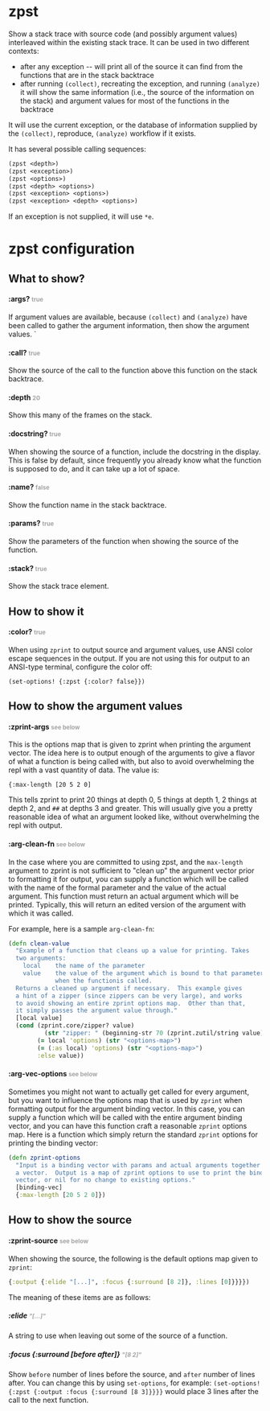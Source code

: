 # zpst

Show a stack trace with source code (and possibly argument values) 
interleaved within the existing stack trace.  It can be used in two
different contexts:

 * after any exception -- will print all of the source it can find from the
 functions that are in the stack backtrace
 * after running `(collect)`, recreating the exception, and running `(analyze)`
 it will show the same information (i.e., the source of the information on
 the stack) and argument values for most of the functions in the backtrace

It will use the current exception, or the database of information supplied
by the `(collect)`, reproduce, `(analyze)` workflow if it exists.

It has several possible calling sequences:

```clojure
(zpst <depth>)
(zpst <exception>)
(zpst <options>)
(zpst <depth> <options>)
(zpst <exception> <options>)
(zpst <exception> <depth> <options>)
```
If an exception is not supplied, it will use `*e`.

# zpst configuration

## What to show?

#### :args? <text style="color:#A4A4A4;"><small>true</small></text>

If argument values are available, because `(collect)` and `(analyze)`
have been called to gather the argument information, then show the
argument values.
`
#### :call? <text style="color:#A4A4A4;"><small>true</small></text>

Show the source of the call to the function above this function on
the stack backtrace.

#### :depth <text style="color:#A4A4A4;"><small>20</small></text>

Show this many of the frames on the stack.

#### :docstring? <text style="color:#A4A4A4;"><small>true</small></text>

When showing the source of a function, include the docstring in the
display.  This is false by default, since frequently you already know
what the function is supposed to do, and it can take up a lot of space.

#### :name? <text style="color:#A4A4A4;"><small>false</small></text>

Show the function name in the stack backtrace.

#### :params? <text style="color:#A4A4A4;"><small>true</small></text>

Show the parameters of the function when showing the source of the function.

#### :stack? <text style="color:#A4A4A4;"><small>true</small></text>

Show the stack trace element.

## How to show it

#### :color? <text style="color:#A4A4A4;"><small>true</small></text>

When using `zprint` to output source and argument values, use ANSI color
escape sequences in the output.  If you are not using this for output to
an ANSI-type terminal, configure the color off:

   `(set-options! {:zpst {:color? false}})`

## How to show the argument values

#### :zprint-args <text style="color:#A4A4A4;"><small>see below</small></text>

This is the options map that is given to zprint when printing the argument
vector.  The idea here is to output enough of the arguments to give a flavor
of what a function is being called with, but also to avoid overwhelming the 
repl with a vast quantity of data.  The value is:

   `{:max-length [20 5 2 0]`

This tells zprint to print 20 things at depth 0, 5 things at depth 1, 2 things
at depth 2, and `##` at depths 3 and greater.  This will usually give you
a pretty reasonable idea of what an argument looked like, without overwhelming
the repl with output.

#### :arg-clean-fn <text style="color:#A4A4A4;"><small>see below</small></text>

In the case where you are committed to using zpst, and the `max-length` argument
to zprint is not sufficient to "clean up" the argument vector prior to 
formatting it for output, you can supply a function which will be called with
the name of the formal parameter and the value of the actual argument. This
function must return an actual argument which will be printed.  Typically,
this will return an edited version of the argument with which it was called.

For example, here is a sample `arg-clean-fn`:
```clojure
(defn clean-value
  "Example of a function that cleans up a value for printing. Takes
  two arguments: 
    local    the name of the parameter
    value    the value of the argument which is bound to that parameter 
             when the functionis called.  
  Returns a cleaned up argument if necessary.  This example gives
  a hint of a zipper (since zippers can be very large), and works
  to avoid showing an entire zprint options map.  Other than that,
  it simply passes the argument value through."
  [local value]
  (cond (zprint.core/zipper? value)
          (str "zipper: " (beginning-str 70 (zprint.zutil/string value)))
        (= local 'options) (str "<options-map>")
        (= (:as local) 'options) (str "<options-map>")
        :else value))
```

#### :arg-vec-options <text style="color:#A4A4A4;"><small>see below</small></text>

Sometimes you might not want to actually get called for every argument,
but you want to influence the options map that is used by `zprint` when
formatting output for the argument binding vector.  In this case, you can 
supply a function which will be called with the entire argument binding
vector, and you can have this function craft a reasonable `zprint` options
map.  Here is a function which simply return the standard `zprint` options
for printing the binding vector:

```clojure
(defn zprint-options
  "Input is a binding vector with params and actual arguments together in
  a vector.  Output is a map of zprint options to use to print the binding 
  vector, or nil for no change to existing options."
  [binding-vec]
  {:max-length [20 5 2 0]})

```
## How to show the source

#### :zprint-source <text style="color:#A4A4A4;"><small>see below</small></text>

When showing the source, the following is the default options map given
to `zprint`:

```clojure
{:output {:elide "[...]", :focus {:surround [8 2]}, :lines [0]}}}})
```

The meaning of these items are as follows:

##### :elide <text style="color:#A4A4A4;"><small>"[...]"</small></text>

A string to use when leaving out some of the source of a function.

##### :focus {:surround [before after]} <text style="color:#A4A4A4;"><small>"[8 2]"</small></text>

Show `before` number of lines before the source, and `after` number of lines
after.  You can change this by using `set-options`,
for example: `(set-options! {:zpst {:output :focus {:surround [8 3]}}}}` would
place 3 lines after the call to the next function.

